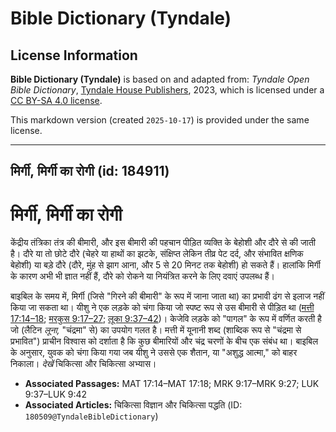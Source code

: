 # Bible Dictionary (Tyndale)

## License Information

**Bible Dictionary (Tyndale)** is based on and adapted from: _Tyndale Open Bible Dictionary_, [Tyndale House Publishers](https://tyndaleopenresources.com/), 2023, which is licensed under a [CC BY-SA 4.0 license](https://creativecommons.org/licenses/by-sa/4.0/legalcode.en).

This markdown version (created `2025-10-17`) is provided under the same license.



--------------------------------

## मिर्गी, मिर्गी का रोगी (id: 184911)

मिर्गी, मिर्गी का रोगी
======================

केंद्रीय तंत्रिका तंत्र की बीमारी, और इस बीमारी की पहचान पीड़ित व्यक्ति के बेहोशी और दौरे से की जाती है। दौरे या तो छोटे दौरे (चेहरे या हाथों का झटके, संक्षिप्त लेकिन तीव्र पेट दर्द, और संभावित क्षणिक बेहोशी) या बड़े दौरे (दौरे, मुंह से झाग आना, और 5 से 20 मिनट तक बेहोशी) हो सकते हैं। हालांकि मिर्गी के कारण अभी भी ज्ञात नहीं हैं, दौरे को रोकने या नियंत्रित करने के लिए दवाएं उपलब्ध हैं।

बाइबिल के समय में, मिर्गी (जिसे "गिरने की बीमारी" के रूप में जाना जाता था) का प्रभावी ढंग से इलाज नहीं किया जा सकता था। यीशु ने एक लड़के को चंगा किया जो स्पष्ट रूप से उस बीमारी से पीड़ित था ([मत्ती 17:14–18](https://ref.ly/Matt17:14-Matt17:18); [मरकुस 9:17–27](https://ref.ly/Mark9:17-Mark9:27); [लूका 9:37–42](https://ref.ly/Luke9:37-Luke9:42))। केजेवि लड़के को "पागल" के रूप में वर्णित करती है जो (लैटिन *लूना,* "चंद्रमा" से) का उपयोग गलत है। मत्ती में यूनानी शब्द (शाब्दिक रूप से "चंद्रमा से प्रभावित") प्राचीन विश्वास को दर्शाता है कि कुछ बीमारियों और चंद्र चरणों के बीच एक संबंध था। बाइबिल के अनुसार, युवक को चंगा किया गया जब यीशु ने उससे एक शैतान, या "अशुद्ध आत्मा," को बाहर निकाला। *देखें* चिकित्सा और चिकित्सा अभ्यास।

* **Associated Passages:** MAT 17:14–MAT 17:18; MRK 9:17–MRK 9:27; LUK 9:37–LUK 9:42
* **Associated Articles:** चिकित्सा विज्ञान और चिकित्सा पद्धति (ID: `180509@TyndaleBibleDictionary`)

